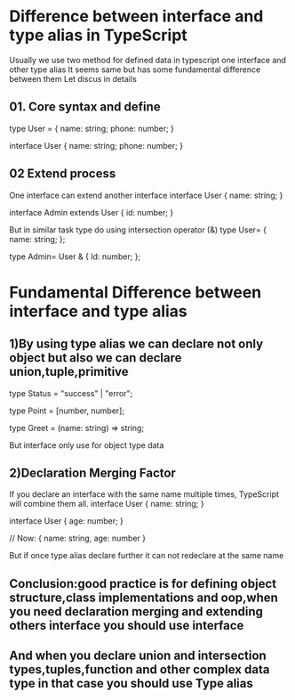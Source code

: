 # Difference between interface and type alias in TypeScript

Usually we use two method for defined data in typescript one interface and other type alias
It seems same but has some fundamental difference between them 
Let discus in details

## 01. Core syntax and define
 
type User = {
  name: string;
  phone: number;
}

interface User {
  name: string;
  phone: number;
}

## 02 Extend process
One interface can extend another interface
interface User {
  name: string;
}

interface Admin extends User {
  id: number;
}

But in similar task type do using intersection operator (&)
type User= {
  name: string;
};

type Admin= User & {
  Id: number;
};


# Fundamental Difference between interface and type alias
## 1)By using type alias we can declare not only object but also we can declare union,tuple,primitive

 type Status = "success" | "error";

type Point = [number, number];

type Greet = (name: string) => string;

But interface only use for object type data

## 2)Declaration Merging Factor
If you declare an interface with the same name multiple times, TypeScript will combine them all.
interface User {
  name: string;
}

interface User {
  age: number;
}

// Now: { name: string, age: number }

But if once type alias declare further it can not redeclare at the same name

## Conclusion:good practice is for  defining object structure,class implementations and oop,when you need declaration merging and extending others interface you should use interface
## And when you declare union and intersection types,tuples,function and other complex data type in that case you should use Type alias



